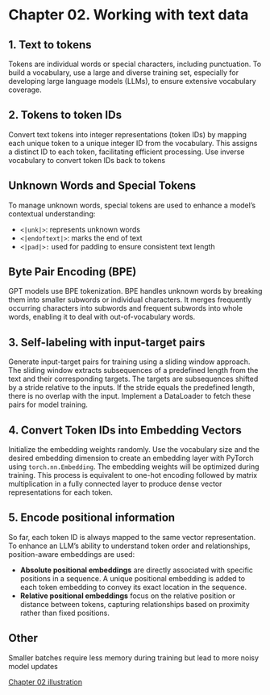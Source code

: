 # Chapter 02. Working with text data

## 1. Text to tokens

Tokens are individual words or special characters, including punctuation. To build a vocabulary, use a large and diverse training set, especially for developing large language models (LLMs), to ensure extensive vocabulary coverage.

## 2. Tokens to token IDs

Convert text tokens into integer representations (token IDs) by mapping each unique token to a unique integer ID from the vocabulary. This assigns a distinct ID to each token, facilitating efficient processing. Use inverse vocabulary to convert token IDs back to tokens

## Unknown Words and Special Tokens

To manage unknown words, special tokens are used to enhance a model’s contextual understanding:

- `<|unk|>`: represents unknown words
- `<|endoftext|>`: marks the end of text
- `<|pad|>:` used for padding to ensure consistent text length

## Byte Pair Encoding (BPE)

GPT models use BPE tokenization. BPE handles unknown words by breaking them into smaller subwords or individual characters. It merges frequently occurring characters into subwords and frequent subwords into whole words, enabling it to deal with out-of-vocabulary words.

## 3. Self-labeling with input-target pairs

Generate input-target pairs for training using a sliding window approach. The sliding window extracts subsequences of a predefined length from the text and their corresponding targets. The targets are subsequences shifted by a stride relative to the inputs. If the stride equals the predefined length, there is no overlap with the input. Implement a DataLoader to fetch these pairs for model training.

## 4. Convert Token IDs into Embedding Vectors

Initialize the embedding weights randomly. Use the vocabulary size and the desired embedding dimension to create an embedding layer with PyTorch using `torch.nn.Embedding`. The embedding weights will be optimized during training. This process is equivalent to one-hot encoding followed by matrix multiplication in a fully connected layer to produce dense vector representations for each token.

## 5. Encode positional information

So far, each token ID is always mapped to the same vector representation. To enhance an LLM’s ability to understand token order and relationships, position-aware embeddings are used:

- **Absolute positional embeddings** are directly associated with specific positions in a sequence. A unique positional embedding is added to each token embedding to convey its exact location in the sequence.
- **Relative positional embeddings** focus on the relative position or distance between tokens, capturing relationships based on proximity rather than fixed positions.

## Other
Smaller batches require less memory during training but lead to more noisy model updates

[Chapter 02 illustration](./chapter02-1.png)